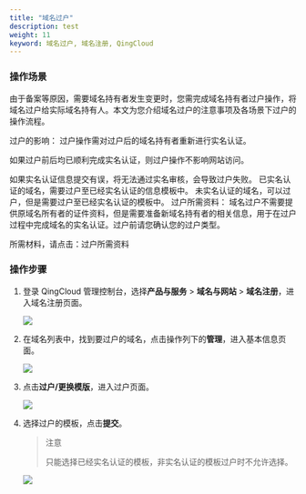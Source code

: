 ```yaml
---
title: "域名过户"
description: test
weight: 11
keyword: 域名过户, 域名注册, QingCloud
---
```




### 操作场景

由于备案等原因，需要域名持有者发生变更时，您需完成域名持有者过户操作，将域名过户给实际域名持有人。本文为您介绍域名过户的注意事项及各场景下过户的操作流程。

过户的影响：
过户操作需对过户后的域名持有者重新进行实名认证。

如果过户前后均已顺利完成实名认证，则过户操作不影响网站访问。

如果实名认证信息提交有误，将无法通过实名审核，会导致过户失败。
已实名认证的域名，需要过户至已经实名认证的信息模板中。
未实名认证的域名，可以过户，但是需要过户至已经实名认证的模板中。
过户所需资料：
域名过户不需要提供原域名所有者的证件资料，但是需要准备新域名持有者的相关信息，用于在过户过程中完成域名的实名认证。过户前请您确认您的过户类型。

所需材料，请点击：过户所需资料

### 操作步骤

1. 登录 QingCloud 管理控制台，选择**产品与服务** > **域名与网站** > **域名注册**，进入域名注册页面。

   ![](../../_images/dn_service.png)

2. 在域名列表中，找到要过户的域名，点击操作列下的**管理**，进入基本信息页面。

   ![](../../_images/dn_list.png)

3. 点击**过户/更换模版**，进入过户页面。

   ![](../../_images/dn_transfer.png)

4. 选择过户的模板，点击**提交**。

   > 注意
   >
   > 只能选择已经实名认证的模板，非实名认证的模板过户时不允许选择。

   ![](../../_images/dn_transfer_complete.png)

